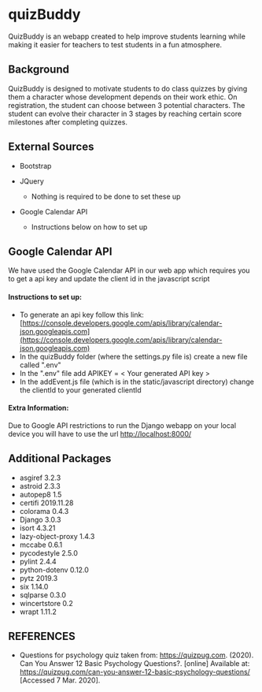 
# quizBuddy
QuizBuddy is an webapp created to help improve students learning while making it easier for teachers to test students in a fun atmosphere.

## Background
QuizBuddy is designed to motivate students to do class quizzes by giving them a character whose development depends on their work ethic. On registration, the student can choose between 3 potential characters. The student can evolve their character in 3 stages by reaching certain score milestones after completing quizzes.

## External Sources
* Bootstrap 
* JQuery
	 * Nothing is required to be done to set these up 

* Google Calendar API
	* Instructions below on how to set up

## Google Calendar API
We have used the Google Calendar API in our web app which requires you to get a api key and update the client id in the javascript script

#### Instructions to set up:
* To generate an api key follow this link: [https://console.developers.google.com/apis/library/calendar-json.googleapis.com](https://console.developers.google.com/apis/library/calendar-json.googleapis.com)
* In the quizBuddy folder (where the settings.py file is) create a new file called ".env"
* In the ".env" file add 
APIKEY = < Your generated API key >
* In the addEvent.js file (which is in the static/javascript directory) change the clientId to your generated clientId 

#### Extra Information:
Due to Google API restrictions to run the Django webapp on your local device you will have to use the url [http://localhost:8000/](http://localhost:8000/)
## Additional Packages
* asgiref 3.2.3
* astroid 2.3.3
* autopep8 1.5
* certifi 2019.11.28
* colorama 0.4.3
* Django 3.0.3
* isort 4.3.21
* lazy-object-proxy 1.4.3
* mccabe 0.6.1
* pycodestyle 2.5.0
* pylint 2.4.4
* python-dotenv 0.12.0
* pytz 2019.3
* six 1.14.0
* sqlparse 0.3.0
* wincertstore 0.2
* wrapt 1.11.2
## REFERENCES  
* Questions for psychology quiz taken from:
https://quizpug.com. (2020). Can You Answer 12 Basic Psychology Questions?. [online] Available at: https://quizpug.com/can-you-answer-12-basic-psychology-questions/ [Accessed 7 Mar. 2020].
